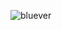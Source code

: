 ![bluever](https://github.com/konsolog/konsolog/assets/77422079/2dd681c3-45a9-4781-8e4c-658f13a52437)
